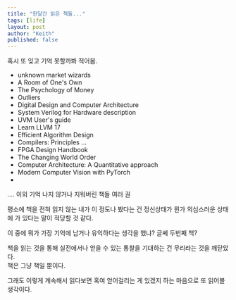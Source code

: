 ```yaml
---
title: "한달간 읽은 책들..."
tags: [life]
layout: post
author: "Keith"
published: false
---
```


혹시 또 잊고 기억 못할까봐 적어봄.

- unknown market wizards
- A Room of One's Own
- The Psychology of Money
- Outliers
- Digital Design and Computer Architecture
- System Verilog for Hardware description
- UVM User's guide
- Learn LLVM 17
- Efficient Algorithm Design
- Compilers: Principles ...
- FPGA Design Handbook
- The Changing World Order
- Computer Architecture: A Quantitative approach
- Modern Computer Vision with PyTorch
- 
....
이외 기억 나지 않거나 지워버린 책들 여러 권

평소에 책을 전혀 읽지 않는 내가 이 정도나 봤다는 건 정신상태가 뭔가 의심스러운 상태에 가 있다는 말이 적당할 것 같다.

이 중에 뭐가 가장 기억에 남거나 유익하다는 생각을 했냐? 글쎄 두번째 책? 

책을 읽는 것을 통해 실전에서나 얻을 수 있는 통찰을 기대하는 건 무리라는 것을 깨닫았다.   
책은 그냥 책일 뿐이다. 

그래도 이렇게 계속해서 읽다보면 혹여 얻어걸리는 게 있겠지 하는 마음으로 또 읽어볼 생각이다.